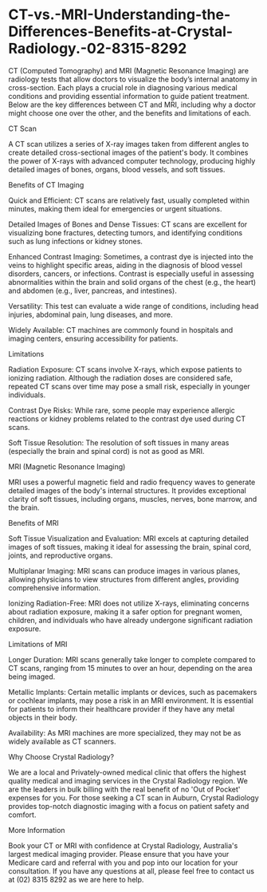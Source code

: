 # CT-vs.-MRI-Understanding-the-Differences-Benefits-at-Crystal-Radiology.-02-8315-8292
CT (Computed Tomography) and MRI (Magnetic Resonance Imaging) are radiology tests that allow doctors to visualize the body’s internal anatomy in cross-section. Each plays a crucial role in diagnosing various medical conditions and providing essential information to guide patient treatment. Below are the key differences between CT and MRI, including why a doctor might choose one over the other, and the benefits and limitations of each.

CT Scan

A CT scan utilizes a series of X-ray images taken from different angles to create detailed cross-sectional images of the patient's body. It combines the power of X-rays with advanced computer technology, producing highly detailed images of bones, organs, blood vessels, and soft tissues.

Benefits of CT Imaging

Quick and Efficient: CT scans are relatively fast, usually completed within minutes, making them ideal for emergencies or urgent situations.

Detailed Images of Bones and Dense Tissues: CT scans are excellent for visualizing bone fractures, detecting tumors, and identifying conditions such as lung infections or kidney stones.

Enhanced Contrast Imaging: Sometimes, a contrast dye is injected into the veins to highlight specific areas, aiding in the diagnosis of blood vessel disorders, cancers, or infections. Contrast is especially useful in assessing abnormalities within the brain and solid organs of the chest (e.g., the heart) and abdomen (e.g., liver, pancreas, and intestines).

Versatility: This test can evaluate a wide range of conditions, including head injuries, abdominal pain, lung diseases, and more.

Widely Available: CT machines are commonly found in hospitals and imaging centers, ensuring accessibility for patients.

Limitations

Radiation Exposure: CT scans involve X-rays, which expose patients to ionizing radiation. Although the radiation doses are considered safe, repeated CT scans over time may pose a small risk, especially in younger individuals.

Contrast Dye Risks: While rare, some people may experience allergic reactions or kidney problems related to the contrast dye used during CT scans.

Soft Tissue Resolution: The resolution of soft tissues in many areas (especially the brain and spinal cord) is not as good as MRI.

MRI (Magnetic Resonance Imaging)

MRI uses a powerful magnetic field and radio frequency waves to generate detailed images of the body's internal structures. It provides exceptional clarity of soft tissues, including organs, muscles, nerves, bone marrow, and the brain.

Benefits of MRI

Soft Tissue Visualization and Evaluation: MRI excels at capturing detailed images of soft tissues, making it ideal for assessing the brain, spinal cord, joints, and reproductive organs.

Multiplanar Imaging: MRI scans can produce images in various planes, allowing physicians to view structures from different angles, providing comprehensive information.

Ionizing Radiation-Free: MRI does not utilize X-rays, eliminating concerns about radiation exposure, making it a safer option for pregnant women, children, and individuals who have already undergone significant radiation exposure.

Limitations of MRI

Longer Duration: MRI scans generally take longer to complete compared to CT scans, ranging from 15 minutes to over an hour, depending on the area being imaged.

Metallic Implants: Certain metallic implants or devices, such as pacemakers or cochlear implants, may pose a risk in an MRI environment. It is essential for patients to inform their healthcare provider if they have any metal objects in their body.

Availability: As MRI machines are more specialized, they may not be as widely available as CT scanners.

Why Choose Crystal Radiology?

We are a local and Privately-owned medical clinic that offers the highest quality medical and imaging services in the Crystal Radiology region. We are the leaders in bulk billing with the real benefit of no 'Out of Pocket' expenses for you. For those seeking a CT scan in Auburn, Crystal Radiology provides top-notch diagnostic imaging with a focus on patient safety and comfort.

More Information

Book your CT or MRI with confidence at Crystal Radiology, Australia's largest medical imaging provider. Please ensure that you have your Medicare card and referral with you and pop into our location for your consultation. If you have any questions at all, please feel free to contact us at (02) 8315 8292 as we are here to help.
